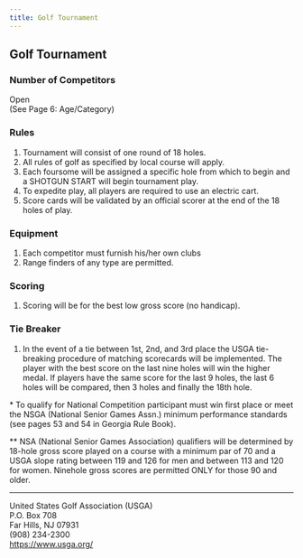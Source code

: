 ```yaml
---
title: Golf Tournament
---
```


## Golf Tournament

### Number of Competitors

Open \
(See Page 6: Age/Category)

### Rules

1. Tournament will consist of one round of 18 holes.
2. All rules of golf as specified by local course will apply.
3. Each foursome will be assigned a specific hole from which to begin and a SHOTGUN START will begin tournament play.
4. To expedite play, all players are required to use an electric cart.
5. Score cards will be validated by an official scorer at the end of the 18 holes of play.

### Equipment

1. Each competitor must furnish his/her own clubs
2. Range finders of any type are permitted.

### Scoring

1. Scoring will be for the best low gross score (no handicap).

### Tie Breaker

1. In the event of a tie between 1st, 2nd, and 3rd place the USGA tie-breaking procedure of matching scorecards will be implemented. The player with the best score on the last nine holes will win the higher medal. If players have the same score for the last 9 holes, the last 6 holes will be compared, then 3 holes and finally the 18th hole.

\* To qualify for National Competition participant must win first place or meet the NSGA (National Senior Games
Assn.) minimum performance standards (see pages 53 and 54 in Georgia Rule Book).

\*\* NSA (National Senior Games Association) qualifiers will be determined by 18-hole gross score played on a course with a minimum par of 70 and a USGA slope rating between 119 and 126 for men and between 113 and 120 for women. Ninehole gross scores are permitted ONLY for those 90 and older.

---

United States Golf Association (USGA) \
P.O. Box 708 \
Far Hills, NJ 07931 \
(908) 234-2300 \
<https://www.usga.org/>
